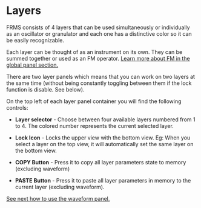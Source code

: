 # Layers

FRMS consists of 4 layers that can be used simultaneously or individually as an oscillator or granulator and each one has a distinctive color so it can be easily recognizable.

Each layer can be thought of as an instrument on its own. They can be summed together or used as an FM operator. [Learn more about FM in the global panel section.](panel-global)

There are two layer panels which means that you can work on two layers at the same time (without being constantly toggling between them if the lock function is disable. See below).

On the top left of each layer panel container you will find the following controls:

- **Layer selector** - Choose between four available layers numbered from 1 to 4. The colored number represents the current selected layer.

- **Lock Icon** - Locks the upper view with the bottom view. Eg: When you select a layer on the top view, it will automatically set the same layer on the bottom view.

- **COPY Button** - Press it to copy all layer parameters state to memory (excluding waveform)

- **PASTE Button** - Press it to paste all layer parameters in memory to the current layer (excluding waveform).

[See next how to use the waveform panel.](waveform-panel)
